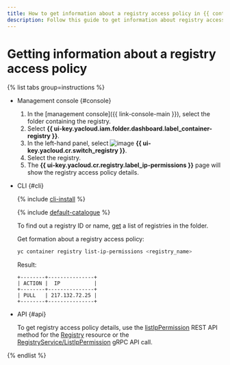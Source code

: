 ```yaml
---
title: How to get information about a registry access policy in {{ container-registry-full-name }}
description: Follow this guide to get information about registry access policies.
---
```


# Getting information about a registry access policy

{% list tabs group=instructions %}

- Management console {#console}

  1. In the [management console]({{ link-console-main }}), select the folder containing the registry.
  1. Select **{{ ui-key.yacloud.iam.folder.dashboard.label_container-registry }}**.
  1. In the left-hand panel, select ![image](../../../_assets/console-icons/tray.svg) **{{ ui-key.yacloud.cr.switch_registry }}**.
  1. Select the registry.
  1. The **{{ ui-key.yacloud.cr.registry.label_ip-permissions }}** page will show the registry access policy details.

- CLI {#cli}

  {% include [cli-install](../../../_includes/cli-install.md) %}

  {% include [default-catalogue](../../../_includes/default-catalogue.md) %}

  To find out a registry ID or name, [get](registry-list.md) a list of registries in the folder.
  
  Get formation about a registry access policy:

  ```bash
  yc container registry list-ip-permissions <registry_name>
  ```

  Result:

  ```text
  +--------+---------------+
  | ACTION |  IP           |
  +--------+---------------+
  | PULL   | 217.132.72.25 |
  +--------+---------------+
  ```

- API {#api}

  To get registry access policy details, use the [listIpPermission](../../api-ref/Registry/listIpPermission.md) REST API method for the [Registry](../../api-ref/Registry/index.md) resource or the [RegistryService/ListIpPermission](../../api-ref/grpc/Registry/listIpPermission.md) gRPC API call.

{% endlist %}